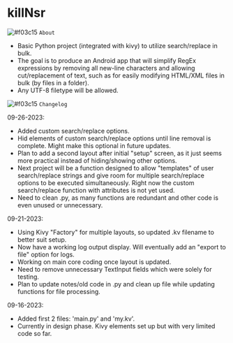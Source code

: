 # killNsr
![#f03c15](https://www.iconsdb.com/icons/download/color/f03c15/circle-16.png) `About`

- Basic Python project (integrated with kivy) to utilize search/replace in bulk.
- The goal is to produce an Android app that will simplify RegEx expressions by removing all new-line characters and allowing cut/replacement of text, such as for easily modifying HTML/XML files in bulk (by files in a folder).
- Any UTF-8 filetype will be allowed.

![#f03c15](https://www.iconsdb.com/icons/download/color/f03c15/circle-16.png) `Changelog`

09-26-2023:
- Added custom search/replace options.
- Hid elements of custom search/replace options until line removal is complete. Might make this optional in future updates.
- Plan to add a second layout after initial "setup" screen, as it just seems more practical instead of hiding/showing other options.
- Next project will be a function designed to allow "templates" of user search/replace strings and give room for multiple search/replace options to be executed simultaneously. Right now the custom search/replace function with attributes is not yet used.
- Need to clean .py, as many functions are redundant and other code is even unused or unnecessary.

09-21-2023:
- Using Kivy "Factory" for multiple layouts, so updated .kv filename to better suit setup.
- Now have a working log output display. Will eventually add an "export to file" option for logs.
- Working on main core coding once layout is updated.
- Need to remove unnecessary TextInput fields which were solely for testing.
- Plan to update notes/old code in .py and clean up file while updating functions for file processing.

09-16-2023:
- Added first 2 files: 'main.py' and 'my.kv'.
- Currently in design phase. Kivy elements set up but with very limited code so far. 

